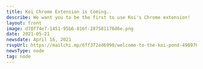 ```yaml
---
title: Koi Chrome Extension is Coming..
describe: We want you to be the first to use Koi's Chrome extension!
layout: front
image: d70f74e7-1451-95b6-816f-287581176d6e.png
date: 2021-05-21
newsdate: April 16, 2021
rsvpUrl: https://mailchi.mp/6ff372ed6990/welcome-to-the-koi-pond-4909761
newsType: node
tag: node
---
```

